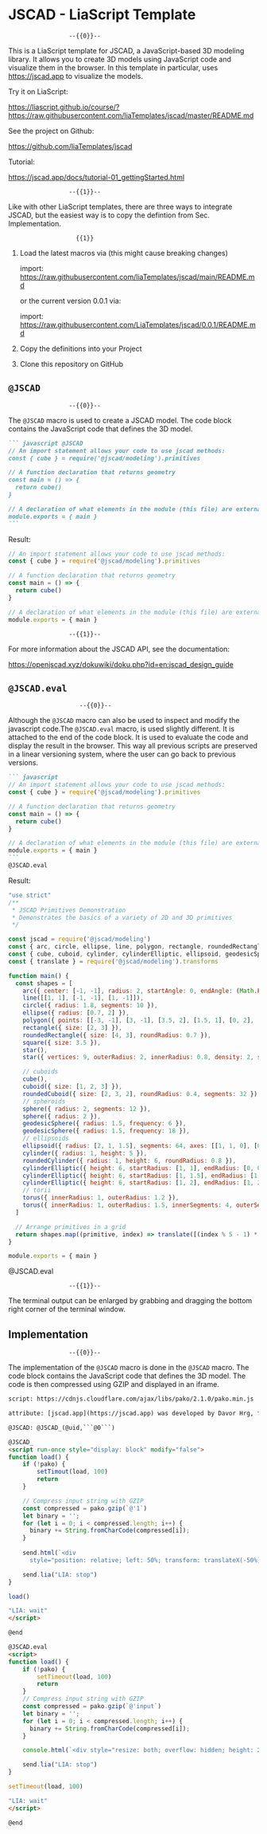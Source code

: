 <!--
author:  André Dietrich

version: 0.0.1

logo:    img/logo.png

script:  https://cdnjs.cloudflare.com/ajax/libs/pako/2.1.0/pako.min.js

comment: This is a LiaScript template for JSCAD, a JavaScript-based 3D modeling library. It allows you to create 3D models using JavaScript code and visualize them in the browser. In this template in particular, uses https://jscad.app to visualize the models.

attribute: [jscad.app](https://jscad.app) was developed by Davor Hrg, follow him on GitHub at <br> https://github.com/hrgdavor  

@JSCAD: @JSCAD_(@uid,```@0```)

@JSCAD_
<script run-once style="display: block" modify="false">
function load() {
    if (!pako) {
        setTimout(load, 100)
        return
    }

    // Compress input string with GZIP
    const compressed = pako.gzip(`@'1`)
    let binary = '';
    for (let i = 0; i < compressed.length; i++) {
      binary += String.fromCharCode(compressed[i]);
    }
    
    send.html(`<div
      style="position: relative; left: 50%; transform: translateX(-50%); resize: both; overflow: auto; height: 64vh; min-height: 320px; display: grid; place-items: center;">
      <iframe allowfullscreen="true" mozallowfullscreen="true" webkitallowfullscreen="true" style="margin: 0 auto; width: 100%; height: 100%; border: 1px solid black; overflow: auto;" id="jscad_@0" src="https://jscad.app/#data:application/gzip;base64,${btoa(binary)}"></iframe>
  <button onclick="document.getElementById('jscad_@0').requestFullscreen()" style="position: absolute; bottom: 10px; right: 10px; z-index: 100;">Fullscreen</button>
</div>`)

    send.lia("LIA: stop")
}

load()

"LIA: wait"
</script>

@end

@JSCAD.eval
<script>
function load() {
    if (!pako) {
        setTimeout(load, 100)
        return
    }
    // Compress input string with GZIP
    const compressed = pako.gzip(`@'input`)
    let binary = '';
    for (let i = 0; i < compressed.length; i++) {
      binary += String.fromCharCode(compressed[i]);
    }

    
    console.html(`<div style="resize: both; overflow: hidden; height: 24vh; min-height: 320px"><iframe style="width: 100%; height: 100%; border: 1px solid black" src="https://jscad.app/#data:application/gzip;base64,${btoa(binary)}"></iframe></div>`)

    send.lia("LIA: stop")
}

setTimeout(load, 100)

"LIA: wait"
</script>

@end

-->

# JSCAD - LiaScript Template

                     --{{0}}--
This is a LiaScript template for JSCAD, a JavaScript-based 3D modeling library. It allows you to create 3D models using JavaScript code and visualize them in the browser. In this template in particular, uses https://jscad.app to visualize the models.

Try it on LiaScript:

https://liascript.github.io/course/?https://raw.githubusercontent.com/liaTemplates/jscad/master/README.md

See the project on Github:

https://github.com/liaTemplates/jscad

Tutorial:

https://jscad.app/docs/tutorial-01_gettingStarted.html

                     --{{1}}--
Like with other LiaScript templates, there are three ways to integrate JSCAD, but the easiest way is to copy the defintion from Sec. Implementation.

                       {{1}}
1. Load the latest macros via (this might cause breaking changes)

   import: https://raw.githubusercontent.com/liaTemplates/jscad/main/README.md

   or the current version 0.0.1 via:

   import: https://raw.githubusercontent.com/LiaTemplates/jscad/0.0.1/README.md

2. Copy the definitions into your Project

3. Clone this repository on GitHub

## `@JSCAD`

                     --{{0}}--
The `@JSCAD` macro is used to create a JSCAD model. The code block contains the JavaScript code that defines the 3D model.


```` markdown
``` javascript @JSCAD
// An import statement allows your code to use jscad methods:
const { cube } = require('@jscad/modeling').primitives

// A function declaration that returns geometry
const main = () => {
  return cube()
}

// A declaration of what elements in the module (this file) are externally available.
module.exports = { main }
```
````

Result:


``` javascript @JSCAD
// An import statement allows your code to use jscad methods:
const { cube } = require('@jscad/modeling').primitives

// A function declaration that returns geometry
const main = () => {
  return cube()
}

// A declaration of what elements in the module (this file) are externally available.
module.exports = { main }
```

                     --{{1}}--
For more information about the JSCAD API, see the documentation:

https://openjscad.xyz/dokuwiki/doku.php?id=en:jscad_design_guide

## `@JSCAD.eval`

                        --{{0}}--
Although the `@JSCAD` macro can also be used to inspect and modify the javascript code.The `@JSCAD.eval` macro, is used slightly different. It is attached to the end of the code block. It is used to evaluate the code and display the result in the browser. This way all previous scripts are preserved in a linear versioning system, where the user can go back to previous versions.

```` markdown
``` javascript
// An import statement allows your code to use jscad methods:
const { cube } = require('@jscad/modeling').primitives

// A function declaration that returns geometry
const main = () => {
  return cube()
}

// A declaration of what elements in the module (this file) are externally available.
module.exports = { main }
```
@JSCAD.eval
````

Result:

``` javascript
"use strict"
/**
 * JSCAD Primitives Demonstration
 * Demonstrates the basics of a variety of 2D and 3D primitives
 */

const jscad = require('@jscad/modeling')
const { arc, circle, ellipse, line, polygon, rectangle, roundedRectangle, square, star } = jscad.primitives
const { cube, cuboid, cylinder, cylinderElliptic, ellipsoid, geodesicSphere, roundedCuboid, roundedCylinder, sphere, torus } = jscad.primitives
const { translate } = require('@jscad/modeling').transforms

function main() {
  const shapes = [
    arc({ center: [-1, -1], radius: 2, startAngle: 0, endAngle: (Math.PI / 2), makeTangent: false, segments: 32 }),
    line([[1, 1], [-1, -1], [1, -1]]),
    circle({ radius: 1.8, segments: 10 }),
    ellipse({ radius: [0.7, 2] }),
    polygon({ points: [[-3, -1], [3, -1], [3.5, 2], [1.5, 1], [0, 2], [-1.5, 1], [-3.5, 2]] }),
    rectangle({ size: [2, 3] }),
    roundedRectangle({ size: [4, 3], roundRadius: 0.7 }),
    square({ size: 3.5 }),
    star(),
    star({ vertices: 9, outerRadius: 2, innerRadius: 0.8, density: 2, startAngle: Math.PI / 18 }),

    // cuboids
    cube(),
    cuboid({ size: [1, 2, 3] }),
    roundedCuboid({ size: [2, 3, 2], roundRadius: 0.4, segments: 32 }),
    // spheroids
    sphere({ radius: 2, segments: 12 }),
    sphere({ radius: 2 }),
    geodesicSphere({ radius: 1.5, frequency: 6 }),
    geodesicSphere({ radius: 1.5, frequency: 18 }),
    // ellipsoids
    ellipsoid({ radius: [2, 1, 1.5], segments: 64, axes: [[1, 1, 0], [0, -1, 1], [-1, 0, 1]] }),
    cylinder({ radius: 1, height: 5 }),
    roundedCylinder({ radius: 1, height: 6, roundRadius: 0.8 }),
    cylinderElliptic({ height: 6, startRadius: [1, 1], endRadius: [0, 0] }),
    cylinderElliptic({ height: 6, startRadius: [1, 1.5], endRadius: [1.5, 1] }),
    cylinderElliptic({ height: 6, startRadius: [1, 2], endRadius: [1, 2], startAngle: 0, endAngle: Math.PI / 2 }),
    // torii
    torus({ innerRadius: 1, outerRadius: 1.2 }),
    torus({ innerRadius: 1, outerRadius: 1.5, innerSegments: 4, outerSegments: 6, innerRotation: 0 }),
  ]

  // Arrange primitives in a grid
  return shapes.map((primitive, index) => translate([(index % 5 - 1) * 5, Math.floor(index / 5 - 1) * 5, 0], primitive))
}

module.exports = { main }
```
@JSCAD.eval

                     --{{1}}--
The terminal output can be enlarged by grabbing and dragging the bottom right corner of the terminal window. 

## Implementation

                     --{{0}}--
The implementation of the `@JSCAD` macro is done in the `@JSCAD` macro. The code block contains the JavaScript code that defines the 3D model. The code is then compressed using GZIP and displayed in an iframe.

```` html
script: https://cdnjs.cloudflare.com/ajax/libs/pako/2.1.0/pako.min.js

attribute: [jscad.app](https://jscad.app) was developed by Davor Hrg, follow him on GitHub at <br> https://github.com/hrgdavor  

@JSCAD: @JSCAD_(@uid,```@0```)

@JSCAD_
<script run-once style="display: block" modify="false">
function load() {
    if (!pako) {
        setTimout(load, 100)
        return
    }

    // Compress input string with GZIP
    const compressed = pako.gzip(`@'1`)
    let binary = '';
    for (let i = 0; i < compressed.length; i++) {
      binary += String.fromCharCode(compressed[i]);
    }
    
    send.html(`<div
      style="position: relative; left: 50%; transform: translateX(-50%); resize: both; overflow: auto; height: 64vh; min-height: 320px; display: grid; place-items: center;"><iframe allowfullscreen="true" mozallowfullscreen="true" webkitallowfullscreen="true" style="margin: 0 auto; width: 100%; height: 100%; border: 1px solid black; overflow: auto;" id="jscad_@0" src="https://jscad.app/#data:application/gzip;base64,${btoa(binary)}"></iframe><button onclick="document.getElementById('jscad_@0').requestFullscreen()" style="position: absolute; bottom: 10px; right: 10px; z-index: 100;">Fullscreen</button></div>`)

    send.lia("LIA: stop")
}

load()

"LIA: wait"
</script>

@end

@JSCAD.eval
<script>
function load() {
    if (!pako) {
        setTimeout(load, 100)
        return
    }
    // Compress input string with GZIP
    const compressed = pako.gzip(`@'input`)
    let binary = '';
    for (let i = 0; i < compressed.length; i++) {
      binary += String.fromCharCode(compressed[i]);
    }

    console.html(`<div style="resize: both; overflow: hidden; height: 24vh; min-height: 320px"><iframe style="width: 100%; height: 100%; border: 1px solid black" src="https://jscad.app/#data:application/gzip;base64,${btoa(binary)}"></iframe></div>`)

    send.lia("LIA: stop")
}

setTimeout(load, 100)

"LIA: wait"
</script>

@end
````
